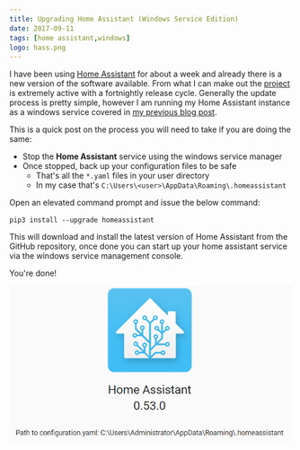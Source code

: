 ```yaml
---
title: Upgrading Home Assistant (Windows Service Edition)
date: 2017-09-11
tags: [home assistant,windows]
logo: hass.png
---
```


I have been using [Home Assistant](https://www.home-assistant.io/) for about a week and already there is a new version of the software available. From what I can make out the [project](https://github.com/home-assistant/core) is extremely active with a fortnightly release cycle. Generally the update process is pretty simple, however I am running my Home Assistant instance as a windows service covered in [my previous blog post](/blog/2017/2017-09-11/post2/).

This is a quick post on the process you will need to take if you are doing the same:

- Stop the **Home Assistant** service using the windows service manager
- Once stopped, back up your configuration files to be safe
  - That's all the `*.yaml` files in your user directory
  - In my case that's `C:\Users\<user>\AppData\Roaming\.homeassistant`

Open an elevated command prompt and issue the below command:

```
pip3 install --upgrade homeassistant
```

This will download and install the latest version of Home Assistant from the GitHub repository, once done you can start up your home assistant service via the windows service management console.

You're done!

<img src="./013.png" alt="" />
